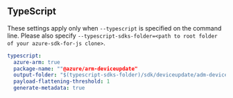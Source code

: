 ## TypeScript

These settings apply only when `--typescript` is specified on the command line.
Please also specify `--typescript-sdks-folder=<path to root folder of your azure-sdk-for-js clone>`.

```yaml $(typescript)
typescript:
  azure-arm: true
  package-name: ""@azure/arm-deviceupdate"
  output-folder: "$(typescript-sdks-folder)/sdk/deviceupdate/adm-deviceupdate"
  payload-flattening-threshold: 1
  generate-metadata: true
```
